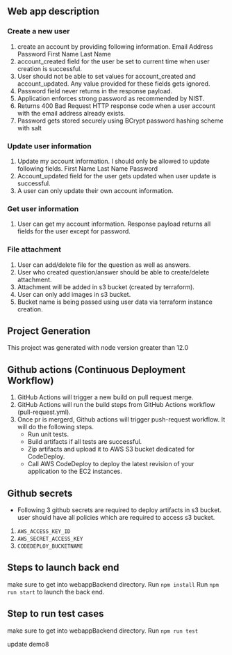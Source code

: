 ## Web app description

### Create a new user
1. create an account by providing following information.
    Email Address
    Password
    First Name
    Last Name
2. account_created field for the user be set to current time when user creation is successful.
3. User should not be able to set values for account_created and account_updated. Any value provided   for these fields gets ignored.
4. Password field never returns in the response payload.
5. Application enforces strong password as recommended by NIST.
6. Returns 400 Bad Request HTTP response code when a user account with the email address already exists.
7. Password gets stored securely using BCrypt password hashing scheme with salt 

### Update user information
1. Update my account information. I should only be allowed to update following fields.
    First Name
    Last Name
    Password
2. Account_updated field for the user gets updated when user update is successful.
3. A user can only update their own account information.

### Get user information
1. User can get my account information. Response payload returns all fields for the user except for password.

### File attachment
1. User can add/delete file for the question as well as answers.
2. User who created question/answer should be able to create/delete attachment.
3. Attachment will be added in s3 bucket (created by terraform).
4. User can only add images in s3 bucket.
5. Bucket name is being passed using user data via terraform instance creation.

## Project Generation
This project was generated with node version greater than 12.0

## Github actions (Continuous Deployment Workflow)
1. GitHub Actions will trigger a new build on pull request merge.
2. GitHub Actions will run the build steps from GitHub Actions workflow (pull-request.yml).
3. Once pr is mergerd, Github actions will trigger push-request workflow. It will do the following steps.
    - Run unit tests.
    - Build artifacts if all tests are successful.
    - Zip artifacts and upload it to AWS S3 bucket dedicated for CodeDeploy.
    - Call AWS CodeDeploy to deploy the latest revision of your application to the EC2 instances.

## Github secrets
* Following 3 github secrets are required to deploy artifacts in s3 bucket. user should have all policies which are required to access s3 bucket.
1. `AWS_ACCESS_KEY_ID`
2. `AWS_SECRET_ACCESS_KEY`
3. `CODEDEPLOY_BUCKETNAME`



## Steps to launch back end
make sure to get into webappBackend directory.
Run `npm install`
Run `npm run start` to launch the back end.

## Step to run test cases
make sure to get into webappBackend directory.
Run `npm run test`

update demo8




